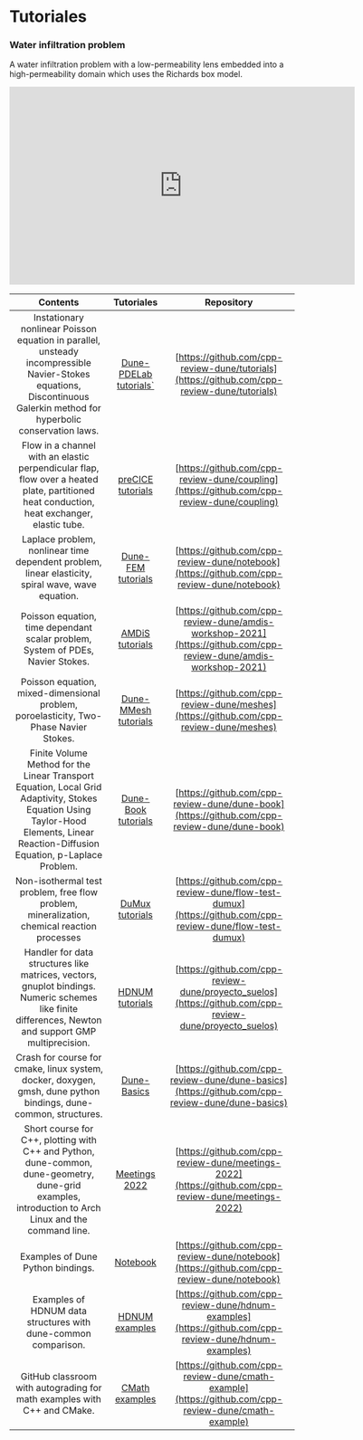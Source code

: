 # Tutoriales

### Water infiltration problem

A water infiltration problem with a low-permeability lens embedded
into a high-permeability domain which uses the Richards box model.

<iframe width="610" height="350"
  sandbox="allow-same-origin allow-scripts allow-popups"
  src="https://www.youtube-nocookie.com/embed/sjpLlS82Gz8"
  frameborder="0" allowfullscreen>
</iframe>

|                                                                                     Contents                                                                                      |                                       Tutoriales                                       |                                                    Repository                                                    |
| :-------------------------------------------------------------------------------------------------------------------------------------------------------------------------------: | :------------------------------------------------------------------------------------: | :--------------------------------------------------------------------------------------------------------------: |
|       Instationary nonlinear Poisson equation in parallel, unsteady incompressible Navier-Stokes equations, Discontinuous Galerkin method for hyperbolic conservation laws.       | [Dune-PDELab tutorials`](https://gitlab.dune-project.org/pdelab/dune-pdelab-tutorials) |           [https://github.com/cpp-review-dune/tutorials](https://github.com/cpp-review-dune/tutorials)           |
|                    Flow in a channel with an elastic perpendicular flap, flow over a heated plate, partitioned heat conduction, heat exchanger, elastic tube.                     |                [preCICE tutorials](https://precice.org/tutorials.html)                 |            [https://github.com/cpp-review-dune/coupling](https://github.com/cpp-review-dune/coupling)            |
|                                         Laplace problem, nonlinear time dependent problem, linear elasticity, spiral wave, wave equation.                                         |     [Dune-FEM tutorials](https://dune-project.org/sphinx/content/sphinx/dune-fem)      |            [https://github.com/cpp-review-dune/notebook](https://github.com/cpp-review-dune/notebook)            |
|                                                  Poisson equation, time dependant scalar problem, System of PDEs, Navier Stokes.                                                  |     [AMDiS tutorials](https://amdis.readthedocs.io/en/latest/tutorials/tutorials)      | [https://github.com/cpp-review-dune/amdis-workshop-2021](https://github.com/cpp-review-dune/amdis-workshop-2021) |
|                                               Poisson equation, mixed-dimensional problem, poroelasticity, Two-Phase Navier Stokes.                                               |     [Dune-MMesh tutorials](https://dune-mmesh.readthedocs.io/en/latest/index.html)     |              [https://github.com/cpp-review-dune/meshes](https://github.com/cpp-review-dune/meshes)              |
| Finite Volume Method for the Linear Transport Equation, Local Grid Adaptivity, Stokes Equation Using Taylor-Hood Elements, Linear Reaction-Diffusion Equation, p-Laplace Problem. |          [Dune-Book tutorials](https://github.com/cpp-review-dune/dune-book)           |           [https://github.com/cpp-review-dune/dune-book](https://github.com/cpp-review-dune/dune-book)           |
|                                           Non-isothermal test problem,  free flow problem, mineralization, chemical reaction processes                                            |  [DuMux tutorials](https://git.iws.uni-stuttgart.de/dumux-repositories/dumux-course)   |     [https://github.com/cpp-review-dune/flow-test-dumux](https://github.com/cpp-review-dune/flow-test-dumux)     |
|               Handler for data structures like matrices, vectors, gnuplot bindings. Numeric schemes like finite differences, Newton and support GMP multiprecision.               |      [HDNUM tutorials](https://parcomp-git.iwr.uni-heidelberg.de/Teaching/hdnum)       |     [https://github.com/cpp-review-dune/proyecto_suelos](https://github.com/cpp-review-dune/proyecto_suelos)     |
|                                  Crash for course for cmake, linux system, docker, doxygen, gmsh, dune python bindings, dune-common, structures.                                  |             [Dune-Basics](https://github.com/cpp-review-dune/dune-basics)              |         [https://github.com/cpp-review-dune/dune-basics](https://github.com/cpp-review-dune/dune-basics)         |
|               Short course for C++, plotting with C++ and Python, dune-common, dune-geometry, dune-grid examples, introduction to Arch Linux and the command line.                |           [Meetings 2022](https://github.com/cpp-review-dune/meetings-2022)            |       [https://github.com/cpp-review-dune/meetings-2022](https://github.com/cpp-review-dune/meetings-2022)       |
|                                                                         Examples of Dune Python bindings.                                                                         |                [Notebook](https://github.com/cpp-review-dune/notebook)                 |            [https://github.com/cpp-review-dune/notebook](https://github.com/cpp-review-dune/notebook)            |
|                                                          Examples of HDNUM data structures with dune-common comparison.                                                           |          [HDNUM examples](https://github.com/cpp-review-dune/hdnum-examples)           |      [https://github.com/cpp-review-dune/hdnum-examples](https://github.com/cpp-review-dune/hdnum-examples)      |
|                                                      GitHub classroom with autograding for math examples with C++ and CMake.                                                      |           [CMath examples](https://github.com/cpp-review-dune/cmath-example)           |       [https://github.com/cpp-review-dune/cmath-example](https://github.com/cpp-review-dune/cmath-example)       |